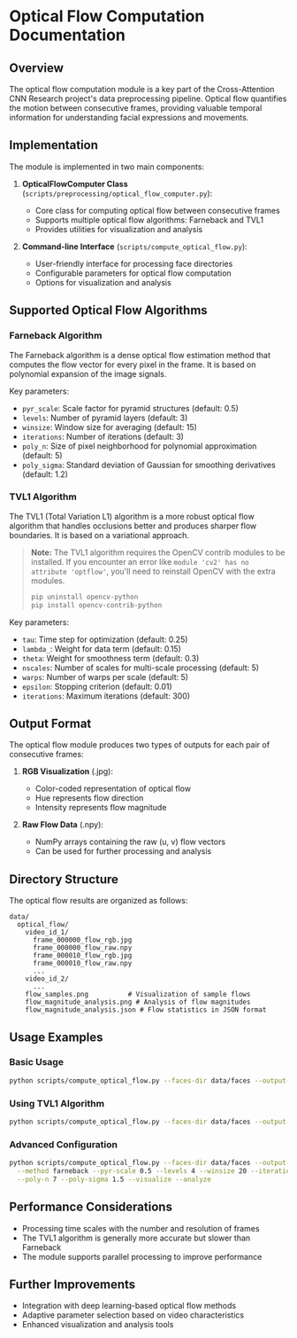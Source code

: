 # Optical Flow Computation Documentation

## Overview

The optical flow computation module is a key part of the Cross-Attention CNN Research project's data preprocessing pipeline. Optical flow quantifies the motion between consecutive frames, providing valuable temporal information for understanding facial expressions and movements.

## Implementation

The module is implemented in two main components:

1. **OpticalFlowComputer Class** (`scripts/preprocessing/optical_flow_computer.py`):
   - Core class for computing optical flow between consecutive frames
   - Supports multiple optical flow algorithms: Farneback and TVL1
   - Provides utilities for visualization and analysis

2. **Command-line Interface** (`scripts/compute_optical_flow.py`):
   - User-friendly interface for processing face directories
   - Configurable parameters for optical flow computation
   - Options for visualization and analysis

## Supported Optical Flow Algorithms

### Farneback Algorithm

The Farneback algorithm is a dense optical flow estimation method that computes the flow vector for every pixel in the frame. It is based on polynomial expansion of the image signals.

Key parameters:
- `pyr_scale`: Scale factor for pyramid structures (default: 0.5)
- `levels`: Number of pyramid layers (default: 3)
- `winsize`: Window size for averaging (default: 15)
- `iterations`: Number of iterations (default: 3)
- `poly_n`: Size of pixel neighborhood for polynomial approximation (default: 5)
- `poly_sigma`: Standard deviation of Gaussian for smoothing derivatives (default: 1.2)

### TVL1 Algorithm

The TVL1 (Total Variation L1) algorithm is a more robust optical flow algorithm that handles occlusions better and produces sharper flow boundaries. It is based on a variational approach.

> **Note:** The TVL1 algorithm requires the OpenCV contrib modules to be installed. If you encounter an error like `module 'cv2' has no attribute 'optflow'`, you'll need to reinstall OpenCV with the extra modules.
>
> ```bash
> pip uninstall opencv-python
> pip install opencv-contrib-python
> ```

Key parameters:
- `tau`: Time step for optimization (default: 0.25)
- `lambda_`: Weight for data term (default: 0.15)
- `theta`: Weight for smoothness term (default: 0.3)
- `nscales`: Number of scales for multi-scale processing (default: 5)
- `warps`: Number of warps per scale (default: 5)
- `epsilon`: Stopping criterion (default: 0.01)
- `iterations`: Maximum iterations (default: 300)

## Output Format

The optical flow module produces two types of outputs for each pair of consecutive frames:

1. **RGB Visualization** (.jpg):
   - Color-coded representation of optical flow
   - Hue represents flow direction
   - Intensity represents flow magnitude

2. **Raw Flow Data** (.npy):
   - NumPy arrays containing the raw (u, v) flow vectors
   - Can be used for further processing and analysis

## Directory Structure

The optical flow results are organized as follows:

```
data/
  optical_flow/
    video_id_1/
      frame_000000_flow_rgb.jpg
      frame_000000_flow_raw.npy
      frame_000010_flow_rgb.jpg
      frame_000010_flow_raw.npy
      ...
    video_id_2/
      ...
    flow_samples.png          # Visualization of sample flows
    flow_magnitude_analysis.png # Analysis of flow magnitudes
    flow_magnitude_analysis.json # Flow statistics in JSON format
```

## Usage Examples

### Basic Usage

```bash
python scripts/compute_optical_flow.py --faces-dir data/faces --output-dir data/optical_flow
```

### Using TVL1 Algorithm

```bash
python scripts/compute_optical_flow.py --faces-dir data/faces --output-dir data/optical_flow --method tvl1
```

### Advanced Configuration

```bash
python scripts/compute_optical_flow.py --faces-dir data/faces --output-dir data/optical_flow \
  --method farneback --pyr-scale 0.5 --levels 4 --winsize 20 --iterations 5 \
  --poly-n 7 --poly-sigma 1.5 --visualize --analyze
```

## Performance Considerations

- Processing time scales with the number and resolution of frames
- The TVL1 algorithm is generally more accurate but slower than Farneback
- The module supports parallel processing to improve performance

## Further Improvements

- Integration with deep learning-based optical flow methods
- Adaptive parameter selection based on video characteristics
- Enhanced visualization and analysis tools
